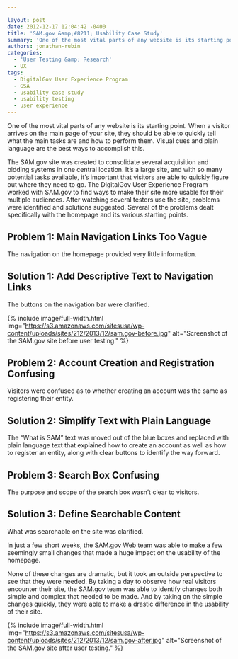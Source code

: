 ```yaml
---

layout: post
date: 2012-12-17 12:04:42 -0400
title: 'SAM.gov &amp;#8211; Usability Case Study'
summary: 'One of the most vital parts of any website is its starting point. When a visitor arrives on the main page of your site, they should be able to quickly tell what the main tasks are and how to perform them. Visual cues and plain language are the best ways to accomplish this. The SAM.gov'
authors: jonathan-rubin
categories:
  - 'User Testing &amp; Research'
  - UX
tags:
  - DigitalGov User Experience Program
  - GSA
  - usability case study
  - usability testing
  - user experience
---
```


One of the most vital parts of any website is its starting point. When a visitor arrives on the main page of your site, they should be able to quickly tell what the main tasks are and how to perform them. Visual cues and plain language are the best ways to accomplish this.

The SAM.gov site was created to consolidate several acquisition and bidding systems in one central location. It&#8217;s a large site, and with so many potential tasks available, it’s important that visitors are able to quickly figure out where they need to go. The DigitalGov User Experience Program  worked with SAM.gov to find ways to make their site more usable for their multiple audiences. After watching several testers use the site, problems were identified and solutions suggested. Several of the problems dealt specifically with the homepage and its various starting points.

## Problem 1: Main Navigation Links Too Vague

The navigation on the homepage provided very little information.

## Solution 1: Add Descriptive Text to Navigation Links

The buttons on the navigation bar were clarified.

{% include image/full-width.html img="https://s3.amazonaws.com/sitesusa/wp-content/uploads/sites/212/2013/12/sam.gov-before.jpg" alt="Screenshot of the SAM.gov site before user testing." %}


## Problem 2: Account Creation and Registration Confusing

Visitors were confused as to whether creating an account was the same as registering their entity.

## Solution 2: Simplify Text with Plain Language

The “What is SAM” text was moved out of the blue boxes and replaced with plain language text that explained how to create an account as well as how to register an entity, along with clear buttons to identify the way forward.

## Problem 3: Search Box Confusing

The purpose and scope of the search box wasn’t clear to visitors.

## Solution 3: Define Searchable Content

What was searchable on the site was clarified.

In just a few short weeks, the SAM.gov Web team was able to make a few seemingly small changes that made a huge impact on the usability of the homepage.

None of these changes are dramatic, but it took an outside perspective to see that they were needed. By taking a day to observe how real visitors encounter their site, the SAM.gov team was able to identify changes both simple and complex that needed to be made. And by taking on the simple changes quickly, they were able to make a drastic difference in the usability of their site.

{% include image/full-width.html img="https://s3.amazonaws.com/sitesusa/wp-content/uploads/sites/212/2013/12/sam.gov-after.jpg" alt="Screenshot of the SAM.gov site after user testing." %}
